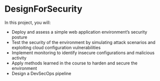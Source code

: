 # DesignForSecurity

In this project, you will:

-	Deploy and assess a simple web application environment’s security posture
-	Test the security of the environment by simulating attack scenarios and exploiting cloud configuration vulnerabilities
-	Implement monitoring to identify insecure configurations and malicious activity
-	Apply methods learned in the course to harden and secure the environment
-	Design a DevSecOps pipeline
